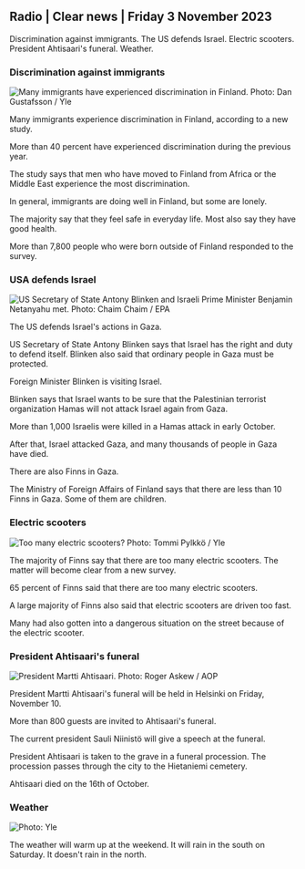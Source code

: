 ## Radio \| Clear news \| Friday 3 November 2023

Discrimination against immigrants. The US defends Israel. Electric scooters. President Ahtisaari's funeral. Weather.

### Discrimination against immigrants

![Many immigrants have experienced discrimination in Finland. Photo: Dan Gustafsson / Yle](https://images.cdn.yle.fi/image/upload/c_crop,h_1080,w_1919,x_0,y_0/ar_1.7777777777777777,c_fill,g_faces,h_675,w_1200/dpr_1.0/q_auto:eco/f_auto/fl_lossy/v1693477380/39-116537864f0696340afe)

Many immigrants experience discrimination in Finland, according to a new study.

More than 40 percent have experienced discrimination during the previous year.

The study says that men who have moved to Finland from Africa or the Middle East experience the most discrimination.

In general, immigrants are doing well in Finland, but some are lonely.

The majority say that they feel safe in everyday life. Most also say they have good health.

More than 7,800 people who were born outside of Finland responded to the survey.

### USA defends Israel

![US Secretary of State Antony Blinken and Israeli Prime Minister Benjamin Netanyahu met. Photo: Chaim Chaim / EPA](https://images.cdn.yle.fi/image/upload/c_crop,h_1178,w_2095,x_0,y_45/ar_1.7777777777777777,c_fill,g_faces,h_675,w_1200/dpr_1.0/q_auto:eco/f_auto/fl_lossy/v1697558051/39-1187709652eacaa1698e)

The US defends Israel's actions in Gaza.

US Secretary of State Antony Blinken says that Israel has the right and duty to defend itself. Blinken also said that ordinary people in Gaza must be protected.

Foreign Minister Blinken is visiting Israel.

Blinken says that Israel wants to be sure that the Palestinian terrorist organization Hamas will not attack Israel again from Gaza.

More than 1,000 Israelis were killed in a Hamas attack in early October.

After that, Israel attacked Gaza, and many thousands of people in Gaza have died.

There are also Finns in Gaza.

The Ministry of Foreign Affairs of Finland says that there are less than 10 Finns in Gaza. Some of them are children.

### Electric scooters

![Too many electric scooters? Photo: Tommi Pylkkö / Yle](https://images.cdn.yle.fi/image/upload/c_crop,h_2268,w_4032,x_0,y_378/ar_1.7777777777777777,c_fill,g_faces,h_675,w_1200/dpr_1.0/q_auto:eco/f_auto/fl_lossy/v1629190662/39-842535611aab23cf6db)

The majority of Finns say that there are too many electric scooters. The matter will become clear from a new survey.

65 percent of Finns said that there are too many electric scooters.

A large majority of Finns also said that electric scooters are driven too fast.

Many had also gotten into a dangerous situation on the street because of the electric scooter.

### President Ahtisaari's funeral

![President Martti Ahtisaari. Photo: Roger Askew / AOP](https://images.cdn.yle.fi/image/upload/c_crop,h_3238,w_5757,x_259,y_350/ar_1.7777777777777777,c_fill,g_faces,h_675,w_1200/dpr_1.0/q_auto:eco/f_auto/fl_lossy/v1697440152/39-1186733652ce1167d3e9)

President Martti Ahtisaari's funeral will be held in Helsinki on Friday, November 10.

More than 800 guests are invited to Ahtisaari's funeral.

The current president Sauli Niinistö will give a speech at the funeral.

President Ahtisaari is taken to the grave in a funeral procession. The procession passes through the city to the Hietaniemi cemetery.

Ahtisaari died on the 16th of October.

### Weather

![ Photo: Yle](https://images.cdn.yle.fi/image/upload/c_crop,h_1080,w_1919,x_0,y_0/ar_1.7777777777777777,c_fill,g_faces,h_675,w_1200/dpr_1.0/q_auto:eco/f_auto/fl_lossy/v1699023031/39-11957186545088dc4556)

The weather will warm up at the weekend. It will rain in the south on Saturday. It doesn't rain in the north.
